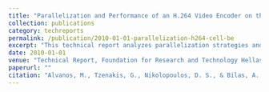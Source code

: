 ```yaml
---
title: "Parallelization and Performance of an H.264 Video Encoder on the Cell BE"
collection: publications
category: techreports
permalink: /publication/2010-01-01-parallelization-h264-cell-be
excerpt: "This technical report analyzes parallelization strategies and performance of an H.264 video encoder targeting the Cell Broadband Engine architecture."
date: 2010-01-01
venue: "Technical Report, Foundation for Research and Technology Hellas, Institute of Computer Science"
paperurl: ""
citation: "Alvanos, M., Tzenakis, G., Nikolopoulos, D. S., & Bilas, A. *Parallelization and Performance of an H.264 Video Encoder on the Cell BE*. Technical Report, January 2010."
---
```

